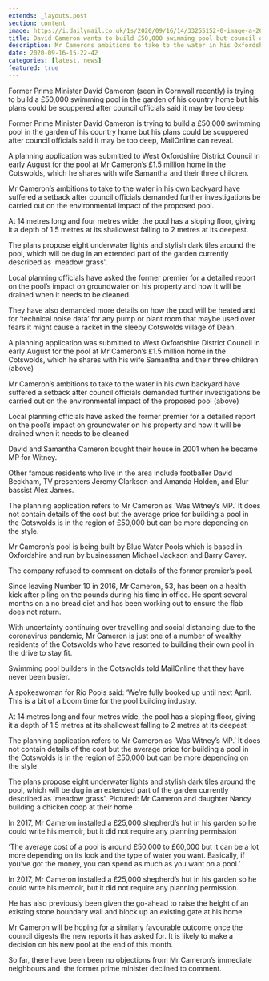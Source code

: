 ```yaml
---
extends: _layouts.post
section: content
image: https://i.dailymail.co.uk/1s/2020/09/16/14/33255152-0-image-a-20_1600263264572.jpg 
title: David Cameron wants to build £50,000 swimming pool but council officials say it may be too deep 
description: Mr Camerons ambitions to take to the water in his Oxfordshire backyard have suffered a setback after council officials demanded further investigations on the environmental impact of the proposed pool. 
date: 2020-09-16-15-22-42 
categories: [latest, news] 
featured: true 
--- 
```

Former Prime Minister David Cameron (seen in Cornwall recently) is trying to build a £50,000 swimming pool in the garden of his country home but his plans could be scuppered after council officials said it may be too deep

Former Prime Minister David Cameron is trying to build a £50,000 swimming pool in the garden of his country home but his plans could be scuppered after council officials said it may be too deep, MailOnline can reveal.

A planning application was submitted to West Oxfordshire District Council in early August for the pool at Mr Cameron’s £1.5 million home in the Cotswolds, which he shares with wife Samantha and their three children.

 Mr Cameron’s ambitions to take to the water in his own backyard have suffered a setback after council officials demanded further investigations be carried out on the environmental impact of the proposed pool.

At 14 metres long and four metres wide, the pool has a sloping floor, giving it a depth of 1.5 metres at its shallowest falling to 2 metres at its deepest. 

The plans propose eight underwater lights and stylish dark tiles around the pool, which will be dug in an extended part of the garden currently described as 'meadow grass'.

Local planning officials have asked the former premier for a detailed report on the pool’s impact on groundwater on his property and how it will be drained when it needs to be cleaned.

They have also demanded more details on how the pool will be heated and for ‘technical noise data’ for any pump or plant room that maybe used over fears it might cause a racket in the sleepy Cotswolds village of Dean.

A planning application was submitted to West Oxfordshire District Council in early August for the pool at Mr Cameron’s £1.5 million home in the Cotswolds, which he shares with his wife Samantha and their three children (above)

Mr Cameron’s ambitions to take to the water in his own backyard have suffered a setback after council officials demanded further investigations be carried out on the environmental impact of the proposed pool (above)

Local planning officials have asked the former premier for a detailed report on the pool’s impact on groundwater on his property and how it will be drained when it needs to be cleaned

David and Samantha Cameron bought their house in 2001 when he became MP for Witney.

Other famous residents who live in the area include footballer David Beckham, TV presenters Jeremy Clarkson and Amanda Holden, and Blur bassist Alex James.

The planning application refers to Mr Cameron as ‘Was Witney’s MP.’ It does not contain details of the cost but the average price for building a pool in the Cotswolds is in the region of £50,000 but can be more depending on the style.

Mr Cameron’s pool is being built by Blue Water Pools which is based in Oxfordshire and run by businessmen Michael Jackson and Barry Cavey.

The company refused to comment on details of the former premier’s pool.

Since leaving Number 10 in 2016, Mr Cameron, 53, has been on a health kick after piling on the pounds during his time in office. He spent several months on a no bread diet and has been working out to ensure the flab does not return.

With uncertainty continuing over travelling and social distancing due to the coronavirus pandemic, Mr Cameron is just one of a number of wealthy residents of the Cotswolds who have resorted to building their own pool in the drive to stay fit.

Swimming pool builders in the Cotswolds told MailOnline that they have never been busier.

A spokeswoman for Rio Pools said: ‘We’re fully booked up until next April. This is a bit of a boom time for the pool building industry.

At 14 metres long and four metres wide, the pool has a sloping floor, giving it a depth of 1.5 metres at its shallowest falling to 2 metres at its deepest

The planning application refers to Mr Cameron as ‘Was Witney’s MP.’ It does not contain details of the cost but the average price for building a pool in the Cotswolds is in the region of £50,000 but can be more depending on the style

The plans propose eight underwater lights and stylish dark tiles around the pool, which will be dug in an extended part of the garden currently described as 'meadow grass'. Pictured: Mr Cameron and daughter Nancy building a chicken coop at their home

In 2017, Mr Cameron installed a £25,000 shepherd’s hut in his garden so he could write his memoir, but it did not require any planning permission

‘The average cost of a pool is around £50,000 to £60,000 but it can be a lot more depending on its look and the type of water you want. Basically, if you’ve got the money, you can spend as much as you want on a pool.’

In 2017, Mr Cameron installed a £25,000 shepherd’s hut in his garden so he could write his memoir, but it did not require any planning permission.

He has also previously been given the go-ahead to raise the height of an existing stone boundary wall and block up an existing gate at his home.

Mr Cameron will be hoping for a similarly favourable outcome once the council digests the new reports it has asked for. It is likely to make a decision on his new pool at the end of this month.

So far, there have been been no objections from Mr Cameron’s immediate neighbours and  the former prime minister declined to comment. 

